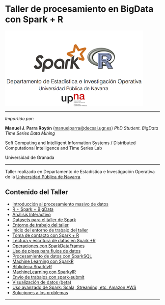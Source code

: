 # Taller de procesamiento en BigData con Spark + R 


![header](./imgs/header.png)

<HR>

*Impartido por*:

**Manuel J. Parra Royón**
 (manuelparra@decsai.ugr.es) 
*PhD Student. BigData Time Series Data Mining*

Soft Computing and Intelligent Information Systems / Distributed Computational Intelligence and Time Series Lab

Universidad de Granada

<HR>

Taller realizado en Departamento de Estadística e Investigación Operativa de la <a href="http://unavarra.com">Universidad Pública de Navarra</a>.

## Contenido del Taller

- [Introducción al procesamiento masivo de datos](./html/01._Procesamiento_masivo_de_datos_con_Hadoop_y_Spark.html)
- [R + Spark + BigData](./html/02._R_Spark_BigData.html)
- [Análisis Interactivo](./html/03._Análisis_interactivo.html)
- [Datasets para el taller de Spark](./html/04._Datasets_del_Taller_de_SparkR.html)
- [Entorno de trabajo del taller](./html/05._Entorno_de_trabajo_del_taller.html)
- [Inicio del entorno de trabajo del taller](./html/06._Inicio_del_entorno_de_trabajo_con_SparkR.html)
- [Toma de contacto con Spark + R](./html/07._Toma_de_contacto_con_SparkR.html)
- [Lectura y escritura de datos en Spark +R](./html/08._Lectura_y_escritura_de_datos_con_SparkR.html)
- [Operaciones con SparkDataFrames](./html/09._Operaciones_con_SparkDataFrames.html)
- [Uso de pipes para flujos de datos](./html/09.1._Uso_de_pipes_para_procesamiento_de_datos_con_magrittr.html)
- [Procesamiento de datos con SparkSQL](./html/10._Procesando_datos_con_SparkSQL.html)
- [Machine Learning con SparkR](./html/11._Machine_Learning_con_SparkR.html)
- [Biblioteca SparklyR](./html/12._Biblioteca_sparklyr.html)
- [MachineLearning con SparkylR](./html/13._Machine_Learning_con_sparklyr.html)
- [Envío de trabajos con spark-submit](./html/14._Enviando_trabajos_con_spark-submit.html)
- [Visualización de datos (beta)](./html/15._Visualización_interactiva_de_datos_con_Zeppelin.html)
- [Uso avanzado de Spark: Scala, Streaming, etc. Amazon AWS](./html/16._Uso_avanzado.html)
- [Soluciones a los problemas](./html/Soluciones.html)

<HR>


